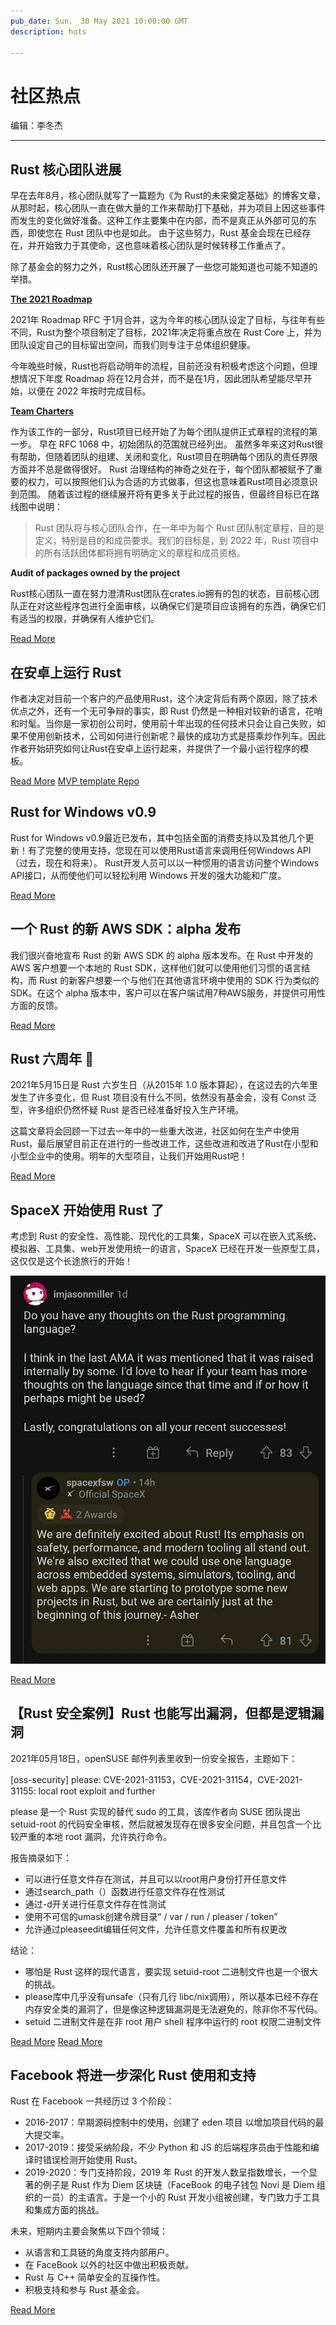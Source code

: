 ```yaml
---
pub_date: Sun， 30 May 2021 10:00:00 GMT
description: hots

---
```


# 社区热点

编辑：李冬杰

---

## Rust 核心团队进展

早在去年8月，核心团队就写了一篇题为《为 Rust的未来奠定基础》的博客文章，从那时起，核心团队一直在做大量的工作来帮助打下基础，并为项目上因这些事件而发生的变化做好准备。这种工作主要集中在内部，而不是真正从外部可见的东西，即使您在 Rust 团队中也是如此。 由于这些努力，Rust 基金会现在已经存在，并开始致力于其使命，这也意味着核心团队是时候转移工作重点了。

除了基金会的努力之外，Rust核心团队还开展了一些您可能知道也可能不知道的举措。

**[The 2021 Roadmap](https://github.com/rust-lang/rfcs/pull/3037)**

2021年 Roadmap RFC 于1月合并，这为今年的核心团队设定了目标，与往年有些不同，Rust为整个项目制定了目标，2021年决定将重点放在 Rust Core 上，并为团队设定自己的目标留出空间，而我们则专注于总体组织健康。

今年晚些时候，Rust也将启动明年的流程，目前还没有积极考虑这个问题，但理想情况下年度 Roadmap 将在12月合并，而不是在1月，因此团队希望能尽早开始，以便在 2022 年按时完成目标。

**[Team Charters](https://github.com/rust-lang/rfcs/blob/master/text/1068-rust-governance.md)**

作为该工作的一部分，Rust项目已经开始了为每个团队提供正式章程的流程的第一步。 早在 RFC 1068 中，初始团队的范围就已经列出。 虽然多年来这对Rust很有帮助，但随着团队的组建、关闭和变化，Rust项目在明确每个团队的责任界限方面并不总是做得很好。 Rust 治理结构的神奇之处在于，每个团队都被赋予了重要的权力，可以按照他们认为合适的方式做事，但这也意味着Rust项目必须意识到范围。 随着该过程的继续展开将有更多关于此过程的报告，但最终目标已在路线图中说明：

> Rust 团队将与核心团队合作，在一年中为每个 Rust 团队制定章程，目的是定义，特别是目的和成员要求。我们的目标是，到 2022 年，Rust 项目中的所有活跃团体都将拥有明确定义的章程和成员资格。

**Audit of packages owned by the project**

Rust核心团队一直在努力澄清Rust团队在crates.io拥有的包的状态，目前核心团队正在对这些程序包进行全面审核，以确保它们是项目应该拥有的东西，确保它们有适当的权限，并确保有人维护它们。

[Read More](https://blog.rust-lang.org/inside-rust/2021/05/04/core-team-update.html)

## 在安卓上运行 Rust

作者决定对目前一个客户的产品使用Rust，这个决定背后有两个原因，除了技术优点之外，还有一个无可争辩的事实，即 Rust 仍然是一种相对较新的语言，花哨和时髦。当你是一家初创公司时，使用前十年出现的任何技术只会让自己失败，如果不使用创新技术，公司如何进行创新呢？最快的成功方式是搭乘炒作列车。因此作者开始研究如何让Rust在安卓上运行起来，并提供了一个最小运行程序的模板。

[Read More](https://blog.svgames.pl/article/running-rust-on-android)
[MVP template Repo](https://github.com/suve/rust-on-android/)

## Rust for Windows v0.9

Rust for Windows v0.9最近已发布，其中包括全面的消费支持以及其他几个更新！有了完整的使用支持，您现在可以使用Rust语言来调用任何Windows API（过去，现在和将来）。 Rust开发人员可以以一种惯用的语言访问整个Windows API接口，从而使他们可以轻松利用 Windows 开发的强大功能和广度。

[Read More](https://blogs.windows.com/windowsdeveloper/2021/05/06/announcing-rust-for-windows-v0-9/)

## 一个 Rust 的新 AWS SDK：alpha 发布

我们很兴奋地宣布 Rust 的新 AWS SDK 的 alpha 版本发布。在 Rust 中开发的 AWS 客户想要一个本地的 Rust SDK，这样他们就可以使用他们习惯的语言结构，而 Rust 的新客户想要一个与他们在其他语言环境中使用的 SDK 行为类似的 SDK。在这个 alpha 版本中，客户可以在客户端试用7种AWS服务，并提供可用性方面的反馈。

[Read More](https://aws.amazon.com/cn/blogs/developer/a-new-aws-sdk-for-rust-alpha-launch/)

## Rust 六周年 🎉

2021年5月15日是 Rust 六岁生日（从2015年 1.0 版本算起），在这过去的六年里发生了许多变化，但 Rust 项目没有什么不同，依然没有基金会，没有 Const 泛型，许多组织仍然怀疑 Rust 是否已经准备好投入生产环境。

这篇文章将会回顾一下过去一年中的一些重大改进，社区如何在生产中使用Rust，最后展望目前正在进行的一些改进工作，这些改进和改进了Rust在小型和小型企业中的使用。明年的大型项目，让我们开始用Rust吧！

[Read More](https://blog.rust-lang.org/2021/05/15/six-years-of-rust.html)

## SpaceX 开始使用 Rust 了

考虑到 Rust 的安全性、高性能、现代化的工具集，SpaceX 可以在嵌入式系统、模拟器、工具集、web开发使用统一的语言，SpaceX 已经在开发一些原型工具，这仅仅是这个长途旅行的开始！

![space use Rust](./image/spacex-use-rust.jpeg)

[Read More](https://www.reddit.com/r/rust/comments/ndm4ne/spacex_about_the_rust_programming_language/)

## 【Rust 安全案例】Rust 也能写出漏洞，但都是逻辑漏洞

2021年05月18日，openSUSE 邮件列表里收到一份安全报告，主题如下：

[oss-security] please: CVE-2021-31153，CVE-2021-31154，CVE-2021-31155: local root exploit and further

please 是一个 Rust 实现的替代 sudo 的工具，该库作者向 SUSE 团队提出 setuid-root 的代码安全审核，然后就被发现存在很多安全问题，并且包含一个比较严重的本地 root 漏洞，允许执行命令。

报告摘录如下：

- 可以进行任意文件存在测试，并且可以以root用户身份打开任意文件
- 通过search_path（）函数进行任意文件存在性测试
- 通过-d开关进行任意文件存在性测试
- 使用不可信的umask创建令牌目录“ / var / run / pleaser / token”
- 允许通过pleaseedit编辑任何文件，允许任意文件覆盖和所有权更改

结论：

- 哪怕是 Rust 这样的现代语言，要实现 setuid-root 二进制文件也是一个很大的挑战。
- please库中几乎没有unsafe（只有几行 libc/nix调用），所以基本已经不存在内存安全类的漏洞了，但是像这种逻辑漏洞是无法避免的，除非你不写代码。
- setuid 二进制文件是在非 root 用户 shell 程序中运行的 root 权限二进制文件

[Read More](https://marc.info/?l=oss-security&m=162133298513412&w=2)
[Read More](https://bugzilla.suse.com/show_bug.cgi?id=1183669)

## Facebook 将进一步深化 Rust 使用和支持

Rust 在 Facebook 一共经历过 3 个阶段：

- 2016-2017：早期源码控制中的使用，创建了 eden 项目 以增加项目代码的最大提交率。
- 2017-2019：接受采纳阶段，不少 Python 和 JS 的后端程序员由于性能和编译时错误检测开始使用 Rust。
- 2019-2020：专门支持阶段，2019 年 Rust 的开发人数呈指数增长，一个显著的例子是 Rust 作为 Diem 区块链（FaceBook 的电子钱包 Novi 是 Diem 组织的一员）的主语言。于是一个小的 Rust 开发小组被创建，专门致力于工具和集成方面的挑战。

未来，短期内主要会聚焦以下四个领域：

- 从语言和工具链的角度支持内部用户。
- 在 FaceBook 以外的社区中做出积极贡献。
- Rust 与 C++ 简单安全的互操作性。
- 积极支持和参与 Rust 基金会。

[Read More](https://engineering.fb.com/2021/04/29/developer-tools/rust/?utm_campaign=Learning%20Posts&utm_content=166528802&utm_medium=social&utm_source=twitter&hss_channel=tw-1359556530618646530)
